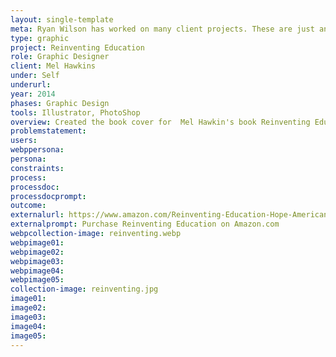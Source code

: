 ```yaml
---
layout: single-template
meta: Ryan Wilson has worked on many client projects. These are just an example of some of the excellent product design work that he could do on your project.
type: graphic
project: Reinventing Education
role: Graphic Designer
client: Mel Hawkins
under: Self
underurl:
year: 2014
phases: Graphic Design
tools: Illustrator, PhotoShop
overview: Created the book cover for  Mel Hawkin's book Reinventing Education, Hope, and the American Dream.
problemstatement:
users:
webppersona:
persona:
constraints:
process:
processdoc:
processdocprompt:
outcome:
externalurl: https://www.amazon.com/Reinventing-Education-Hope-American-Dream/dp/1495291669
externalprompt: Purchase Reinventing Education on Amazon.com
webpcollection-image: reinventing.webp
webpimage01:
webpimage02:
webpimage03:
webpimage04:
webpimage05:
collection-image: reinventing.jpg
image01:
image02:
image03:
image04:
image05:
---
```

